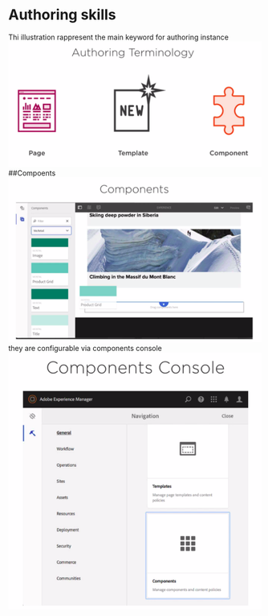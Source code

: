 # Authoring skills
Thi illustration rappresent the main keyword for authoring instance
![authoring keyword](https://github.com/sandroconte/AEM/blob/master/images/authoting.png)
##Compoents
![componets](https://github.com/sandroconte/AEM/blob/master/images/components.png)
they are configurable via components console
![componets console](https://github.com/sandroconte/AEM/blob/master/images/components-console.png)

